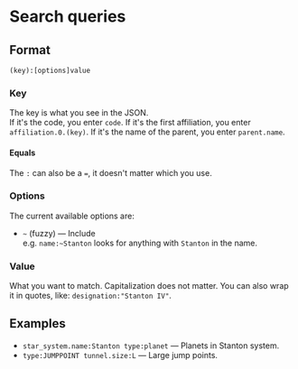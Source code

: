 # Search queries

## Format

`(key):[options]value`

### Key

The key is what you see in the JSON. \
If it's the code, you enter `code`. If it's the first affiliation, you enter `affiliation.0.(key)`. If it's the name of the
parent, you enter `parent.name`.

#### Equals

The `:` can also be a `=`, it doesn't matter which you use.

### Options

The current available options are:

-   `~` (fuzzy) — Include \
    e.g. `name:~Stanton` looks for anything with `Stanton` in the name.

### Value

What you want to match. Capitalization does not matter. You can also wrap it in quotes, like:
`designation:"Stanton IV"`.

## Examples

-   `star_system.name:Stanton type:planet` — Planets in Stanton system.
-   `type:JUMPPOINT tunnel.size:L` — Large jump points.
